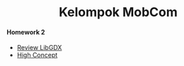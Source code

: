 <center><h1>Kelompok MobCom</h1></center>

#### Homework 2
* [Review LibGDX](reviewlibgdx.md)
* [High Concept](highconcept_eelbat.md)
